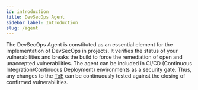 ```yaml
---
id: introduction
title: DevSecOps Agent
sidebar_label: Introduction
slug: /agent
---
```


The DevSecOps Agent is constituted as an essential element for the implementation of
DevSecOps in projects. It verifies the status of your vulnerabilities and breaks the
build to force the remediation of open and unaccepted vulnerabilities. The agent can be
included in CI/CD (Continuous Integration/Continuous Deployment) environments as a
security gate. Thus, any changes to the [ToE](/machine/web/glossary/#toe "Target of Evaluation")
can be continuously tested against the closing of confirmed vulnerabilities.
